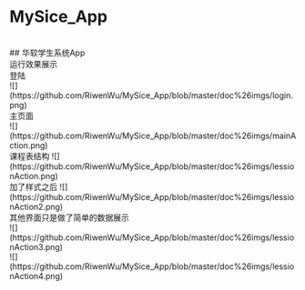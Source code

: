# MySice_App
<br/>
## 华软学生系统App
<br>
运行效果展示
<br/>
登陆
<br>
![](https://github.com/RiwenWu/MySice_App/blob/master/doc%26imgs/login.png)
<br>
主页面
<br>
![](https://github.com/RiwenWu/MySice_App/blob/master/doc%26imgs/mainAction.png)
<br>
课程表结构
![](https://github.com/RiwenWu/MySice_App/blob/master/doc%26imgs/lessionAction.png)
<br>
加了样式之后
![](https://github.com/RiwenWu/MySice_App/blob/master/doc%26imgs/lessionAction2.png)
<br>
其他界面只是做了简单的数据展示
<br>
![](https://github.com/RiwenWu/MySice_App/blob/master/doc%26imgs/lessionAction3.png)
<br>
![](https://github.com/RiwenWu/MySice_App/blob/master/doc%26imgs/lessionAction4.png)
<br>
